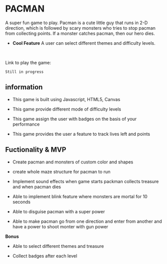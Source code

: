 # PACMAN

A super fun game to play. Pacman is a cute little guy that runs in 2-D direction, which is followed by scary monsters who tries to stop pacman from collecting points. If a monster catches pacman, then our hero dies.

* **Cool Feature** A user can select different themes and difficulty levels.

<br>

 <p>Link to play the game:</p>

````
Still in progress
````

## information

- This game is built using Javascript, HTML5, Canvas

- This game provide different mode of difficulty levels

- This game assign the user with badges on the basis of your performance

- This game provides the user a feature to track lives left and points

## Fuctionality & MVP

- Create pacman and monsters of custom color and shapes

- create whole maze structure for pacman to run

- Implement sound effects when game starts packman collects treasure and when pacman dies

- Able to implement blink feature where monsters are mortal for 10 seconds

- Able to disguise pacman with a super power

- Able to make pacman go from one direction and enter from another and have a power to shoot monter with gun power

**Bonus**
- Able to select different themes and treasure

- Collect badges after each level
